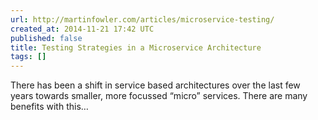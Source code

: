 ```yaml
---
url: http://martinfowler.com/articles/microservice-testing/
created_at: 2014-11-21 17:42 UTC
published: false
title: Testing Strategies in a Microservice Architecture
tags: []
---
```


There has been a shift in service based architectures over the last few years towards smaller, more focussed “micro” services. There are many benefits with this…
